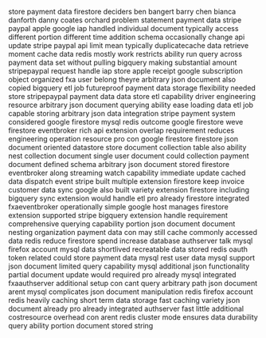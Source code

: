 store payment data firestore deciders ben bangert barry chen bianca danforth danny coates orchard problem statement payment data stripe paypal apple google iap handled individual document typically access different portion different time addition schema occasionally change api update stripe paypal api limit mean typically duplicatecache data retrieve moment cache data redis mostly work restricts ability run query across payment data set without pulling bigquery making substantial amount stripepaypal request handle iap store apple receipt google subscription object organized fxa user belong theyre arbitrary json document also copied bigquery etl job futureproof payment data storage flexibility needed store stripepaypal payment data data store etl capability driver engineering resource arbitrary json document querying ability ease loading data etl job capable storing arbitrary json data integration stripe payment system considered google firestore mysql redis outcome google firestore weve firestore eventbroker rich api extension overlap requirement reduces engineering operation resource pro con google firestore firestore json document oriented datastore store document collection table also ability nest collection document single user document could collection payment document defined schema arbitrary json document stored firestore eventbroker along streaming watch capability immediate update cached data dispatch event stripe built multiple extension firestore keep invoice customer data sync google also built variety extension firestore including bigquery sync extension would handle etl pro already firestore integrated fxaeventbroker operationally simple google host manages firestore extension supported stripe bigquery extension handle requirement comprehensive querying capability portion json document document nesting organization payment data con may still cache commonly accessed data redis reduce firestore spend increase database authserver talk mysql firefox account mysql data shortlived recreatable data stored redis oauth token related could store payment data mysql rest user data mysql support json document limited query capability mysql additional json functionality partial document update would required pro already mysql integrated fxaauthserver additional setup con cant query arbitrary path json document arent mysql complicates json document manipulation redis firefox account redis heavily caching short term data storage fast caching variety json document already pro already integrated authserver fast little additional costresource overhead con arent redis cluster mode ensures data durability query ability portion document stored string